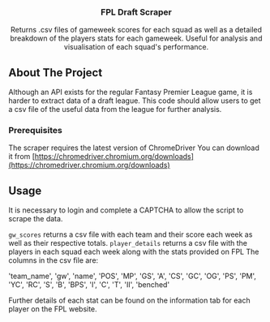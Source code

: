 <h3 align="center">FPL Draft Scraper</h3>

  <p align="center">
    Returns .csv files of gameweek scores for each squad as well as a detailed breakdown of the players stats for each gameweek.
    Useful for analysis and visualisation of each squad's performance.
    <br />
    
  </p>
</div>




<!-- ABOUT THE PROJECT -->
## About The Project

Although an API exists for the regular Fantasy Premier League game, it is harder to extract data of a draft league.
This code should allow users to get a csv file of the useful data from the league for further analysis.








### Prerequisites

The scraper requires the latest version of ChromeDriver
You can download it from [https://chromedriver.chromium.org/downloads](https://chromedriver.chromium.org/downloads)





## Usage

It is necessary to login and complete a CAPTCHA to allow the script to scrape the data.

`gw_scores` returns a csv file with each team and their score each week as well as their respective totals.
`player_details` returns a csv file with the players in each squad each week along with the stats provided on FPL
The columns in the csv file are:

'team_name', 'gw', 'name', 'POS', 'MP', 'GS', 'A', 'CS', 'GC', 'OG', 'PS', 'PM', 'YC', 'RC', 'S', 'B', 'BPS', 'I', 'C', 'T', 'II', 'benched'

Further details of each stat can be found on the information tab for each player on the FPL website.

